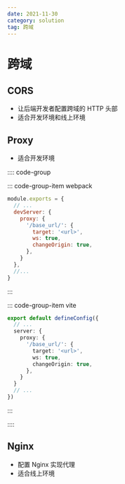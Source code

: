 ```yaml
---
date: 2021-11-30
category: solution
tag: 跨域
---
```


# 跨域

## CORS

- 让后端开发者配置跨域的 HTTP 头部
- 适合开发环境和线上环境

## Proxy

- 适合开发环境

:::: code-group

::: code-group-item webpack
```js
module.exports = {
  // ...
  devServer: {
    proxy: {
      '/base_url/': {
        target: '<url>',
        ws: true,
        changeOrigin: true,
      },
    }
  },
  //...
}
```
:::

::: code-group-item vite
```ts
export default defineConfig({
  // ...
  server: {
    proxy: {
      '/base_url/': {
        target: '<url>',
        ws: true,
        changeOrigin: true,
      },
    }
  }
  // ...
})
```
:::

::::

## Nginx

- 配置 Nginx 实现代理
- 适合线上环境
